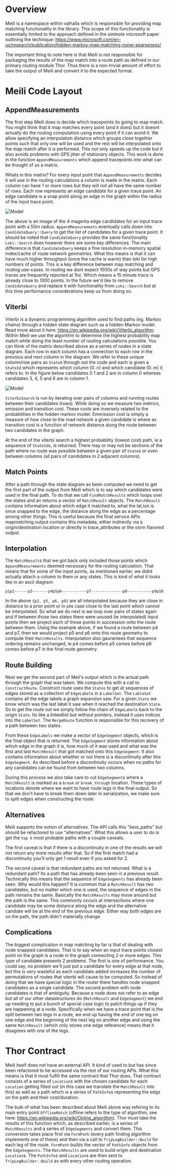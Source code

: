 # Overview

Meili is a namespace within valhalla which is responsible for providing map matching functionality in the library. This scope of this functionality is essentially limited to the approach defined in the siminole microsoft paper outlining the technique: https://www.microsoft.com/en-us/research/publication/hidden-markov-map-matching-noise-sparseness/

The important thing to note here is that Meili is not responsible for packaging the results of the map match into a route path as defined in our primary routing module Thor. Thus there is a non-trivial amount of effort to take the output of Meili and convert it to the expected format.

# Meili Code Layout

## AppendMeasurements

The first step Meili does is decide which tracepoints its going to map match. You might think that it map matches every point (and it does) but it doesnt actually do the routing computation using every point if it can avoid it. We allow specifying an interpolation distance which groups close together points such that only one will be used and the rest will be interpolated onto the map match after it is performed. This not only speeds up the code but it also avoids problems with GPS jitter of stationary objects. This work is done in the function `AppendMeasurements` which append tracepoints into what can be thought of as a matrix.

Whats in this matrix? For every input point that `AppendMeasurements` decides it will use in the routing calculations a column is made in the matrix. Each column can have 1 or more rows but they will not all have the same number of rows. Each row represents an edge candidate for a given trace point. An edge candidate is a snap point along an edge in the graph within the radius of the input trace point.

![Model](figures/candidats.png)

The above is an image of the 4 magenta edge candidates for an input trace point with a 50m radius. `AppendMeasurements` eventually calls down into `CandidateQuery::Query` to get the list of candidates for a given trace point. It should be noted that `CandidateQuery` provides the same functionality `Loki::Search` does however there are some key differences. The main difference is that `CandidateQuery` keeps a fine resolution in-memory spatial index/cache of route network geometries. What this means is that it can have much higher throughput (once the cache is warm) than loki for high numbers of points. This is a key difference between map matching and routing use-cases. In routing we dont expect 1000s of way points but GPS traces are frequently reported at 1hz. Which means a 15 minute trace is already close to 1000 points. In the future we'd like to remove `CandidateQuery` and replace it with functionality from `Loki::Search` but at this time performance considerations keep us from doing so.

## Viterbi

Viterbi is a dynamic programming algorithm used to find paths (eg. Markov chains) through a hidden state diagram such as a hidden Markov model. Read more about it here: https://en.wikipedia.org/wiki/Viterbi_algorithm. Within Meili we use the algorithm to determine the highest probability map match while doing the least number of routing calculations possible. You can think of the matrix described above as a series of nodes in a state diagram. Each row in each column has a connection to each row in the prevoius and next column in the diagram. We refer to these unique column/row pairs as `State`s through out the code and each is given a `StateId` which represents which column (0..n) and which candidate (0..m) it refers to. In the figure below candidates 0 1 and 2 are in column 0 whereas candidates 3, 4, 5 and 6 are in column 1.

![Model](figures/model.png)

`ViterbiSearch` is run by iterating over pairs of columns and running routes between their candidates (rows). While doing so we measure two metrics, emission and transition cost. These costs are inversely related to the probabilities in the hidden markov model. Emmission cost is simply a measure of how close to the road network a given candidate is where as transition cost is a function of network distance along the route between two candidates in the graph.

At the end of the viterbi search a highest probability (lowest cost) path, ie a sequence of `StateId`s, is returned. There may or may not be sections of the path where no route was possible between a given pair of `State`s or even between columns (all pairs of candidates in 2 adjacent columns).

## Match Points

After a path through the state diagram as been computed we need to get the first part of the output from Meili which is to say which candidates were used in the final path. To do that we call `FindMatchResults` which loops over the states and an returns a vector of `MatchResult` objects. The `MatchResult` contains information about which edge it matched to, what the lat,lon is once snapped to the edge, the distance along the edge as a percentage among other things. This is useful because the final service APIs mapmatching output contains this metadata, either indirectly via a origin/destination location or directly in trace_attributes or the osrm flavored output.

## Interpolation

The `MatchResult`s that we got back only included those points which `AppendMeasurements` deemed necessary for the routing calculation. That means that for some of the input points, as mentioned earlier, we didnt actually attach a column to them or any states. This is kind of what it looks like in an ascii diagram:

    p1p2------p3-------p4p5p6-----------p7--------------p8-----------p9p10

In the above `{p2, p5, p6, p9}` are all interpolated because they are close in distance to a prior point or in `p9`s case close to the last point which cannot be interpolated. So what we do next is we loop over pairs of states again and if between those two states there were unused (ie interpolated) input points then we project each of those points in succession onto the route between them. Using the example above, if we found a route between p4 and p7, then we would project p5 and p6 onto this route geometry to compute their `MatchResults`. Interpolation also gaurantees that sequence ordering remains unchanged, ie p4 comes before p5 comes before p6 comes before p7 in the final route geometry.

## Route Building

Next we get the second part of Meil's output which is the actual path through the graph that was taken. We compute this with a call to `ConstructRoute`. Construct route uses the `States` to get at sequences of edges stored as a collection of `EdgeLabel`s in a `LabelSet`. The `LableSet` contains all the edge labels a graph expansion saw. For a given `State` we know which was the last label it saw when it reached the destination `State`. So to get the route out we simply follow the chain of `EdgeLabel`s back to the origin `State`. Its like a linkedlist but without pointers, instead it uses indices into the `LabelSet`. The `MergeRoute` function is responsible for this recovery of a path between two states.

From these `EdgeLabels` we make a vector of `EdgeSegment` objects, which is the final object that is returned. The `EdgeSegment` stores information about which edge in the graph it is, how much of it was used and what was the first and last `MatchResult` that got matched onto this `EdgeSegment`. It also contains information about whether or not there is a discontinuity after this `EdgeSegment`. As described before a discontinuity occurs when no paths for any candidates can be found from between two columns.

During this process we also take care to cut `EdgeSegment`s where a `MatchResult` is marked as a `break` or `break_through` location. These types of locations denote where we want to have route legs in the final output. So that we don't have to break them down later in serialization, we make sure to split edges when constructing the route.

## Alternatives

Meili supports the notion of alternatives. The API calls this "best_paths" but should be refactored to use "alternatives". What this allows a user to do is get the `top k` most probable paths with a couple caveats.

The first caveat is that if there is a discontinuity in one of the results we will not return any more results after that. So if the first match had a discontinuity you'll only get 1 result even if you asked for 2.

The second caveat is that redundant paths are not returned. What is a redundant path? Its a path that has already been seen in a previous result. Technically this means that the sequence of `EdgeSegments` has already been seen. Why would this happen? It is common that a `MatchResult` has two candidates, but no matter which one is used, the sequence of edges in the path remains the same. Basically the `MatchResults` may move around but the path is the same. This commonly occurs at intersections where one candidate may be some distance along the edge and the alternative candiate will be at the end of the previous edge. Either way both edges are on the path, the path didn't materially change.

## Complications

The biggest complication in map matching by far is that of dealing with node snapped candidates. That is to say when an input trace points closest point on the graph is a node in the graph connecting 2 or more edges. This type of candidate presents 2 problems. The first is one of performance. You could say, no problem we'll just put a candidate for every edge at that node, but this is very wasteful as each candidate added increases the number of permutations of routes that viterbi will cause to be computed. So instead of doing that we have special logic in the router there handles node snapped candidates as a single candidate. The second problem with node candidates is that of ambiguity. Because a node does not refer to an edge but all of our other datastructures do (`MatchResult` and `EdgeSegment`) we end up needing to put a bunch of special case logic to patch things up if they are happening at a node. Specifically when we have a trace point that is the split between two legs in a route, we end up having the end of one leg on one edge and the beginning of the next leg on another edge and using the same `MatchResult` (which only stores one edge reference) means that it disagrees with one of the legs.

# Thor Contract

Meili itself does not have an external API. It kind of used to but has since been refactored to be accessed via the rest of our routing APIs. What this means is that it must fulfill the same contract that Thor does. That contract consists of a series of `Location`s with the chosen candidate for each `Location` getting filled out (in this case we translate the `MatchResult` into this) as well as a path which is a series of `PathInfo`s representing the edgs on the path and their cost/duration.

The bulk of what has been described about Meili above was refering to its main entry point `OfflineMatch` (offline refers to the type of algorithm, see here: https://en.wikipedia.org/wiki/Online_algorithm). Thor must take the results of this function which, as described earlier, is a series of `MatchResults` and a series of `EdgeSegments` and convert them. This conversion takes place first via `FormPath` (every path finding algorithm implements one of these) and then via a call to `TripLegBuilder::Build` for each leg of the route. `FormPath` builds the vector of `PathInfo` objects from the `EdgeSegments`. The `MatchResults` are used to build origin and destination `Location`s. The `PathInfo`s and `Location`s are then sent to `TripLegBuilder::Build` as with every other routing operation.
